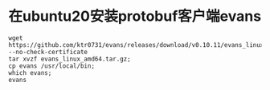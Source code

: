# 在ubuntu20安装protobuf客户端evans


```shell
wget https://github.com/ktr0731/evans/releases/download/v0.10.11/evans_linux_amd64.tar.gz --no-check-certificate
tar xvzf evans_linux_amd64.tar.gz;
cp evans /usr/local/bin;
which evans;
evans
```
